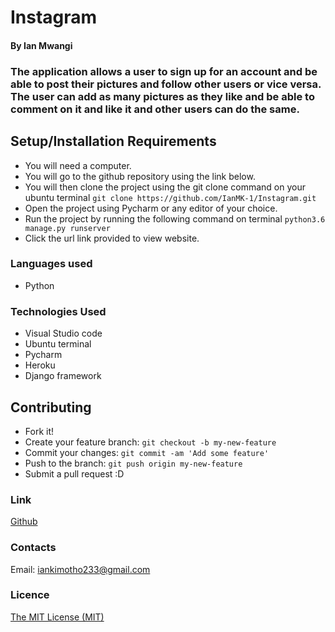 # Instagram

#### By Ian Mwangi

### The application allows a user to sign up for an account and be able to post their pictures and follow other users or vice versa. The user can add as many pictures as they like and be able to comment on it and like it and other users can do the same.

## Setup/Installation Requirements
- You will need a computer.
- You will go to the github repository using the link below.
- You will then clone the project using the git clone command on your ubuntu terminal `git clone https://github.com/IanMK-1/Instagram.git`
- Open the project using Pycharm or any editor of your choice. 
- Run the project by running the following command on terminal `python3.6 manage.py runserver`
- Click the url link provided to view website.

### Languages used
- Python

### Technologies Used
- Visual Studio code
- Ubuntu terminal
- Pycharm
- Heroku
- Django framework

## Contributing
- Fork it!
- Create your feature branch: `git checkout -b my-new-feature`
- Commit your changes: `git commit -am 'Add some feature'`
- Push to the branch: `git push origin my-new-feature`
- Submit a pull request :D

### Link
[Github](https://github.com/IanMK-1/Instagram)

### Contacts
Email: iankimotho233@gmail.com

### Licence
[The MIT License (MIT)](LICENCE.md)